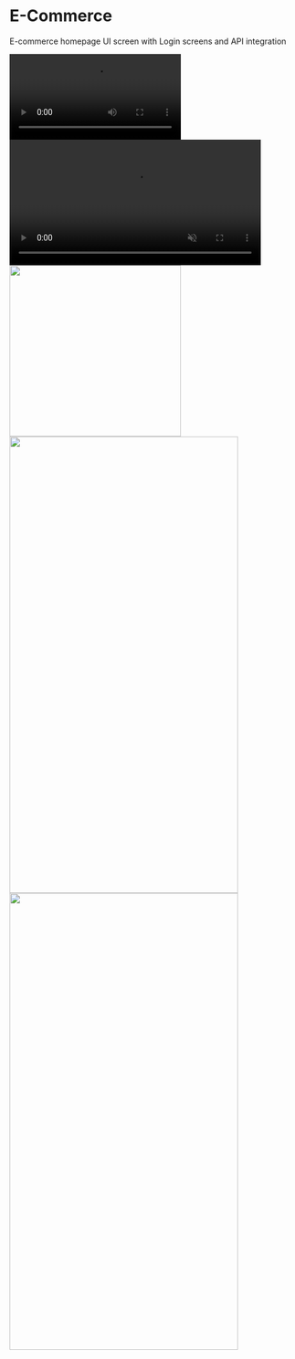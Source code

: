 # E-Commerce 

E-commerce homepage UI screen with Login screens and API integration


<video src="https://user-images.githubusercontent.com/22476073/162123159-d96f168a-21d9-4232-a265-7f9ffb7ae05a.mov" data-canonical-src="https://user-images.githubusercontent.com/22476073/162123159-d96f168a-21d9-4232-a265-7f9ffb7ae05a.mov" controls="controls" autoplay="autoplay" style="max-height:640px;">

  </video>
  
  
  
  <video width="440px" loop="true" autoplay="autoplay" controls muted>
  <source src="https://user-images.githubusercontent.com/22476073/162123159-d96f168a-21d9-4232-a265-7f9ffb7ae05a.mov" type="video/mov" />

</video>


<img src="https://user-images.githubusercontent.com/22476073/149291556-699440e8-9776-4864-a85d-ab6bb395e3be.png" width="300">
<img src="https://user-images.githubusercontent.com/22476073/149289625-31fda511-5a80-4b48-9bf6-e97f86154f82.png" width="400" height="800">
<img src="https://user-images.githubusercontent.com/22476073/149289635-c3af1737-f684-4927-8183-331ada76f255.png" width="400" height="800">
